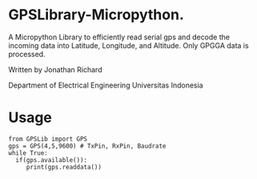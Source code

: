 # GPSLibrary-Micropython.
A Micropython Library to efficiently read serial gps and decode the incoming data into Latitude, Longitude, and Altitude. Only GPGGA data is processed.

Written by Jonathan Richard

Department of Electrical Engineering Universitas Indonesia

# Usage 
```
from GPSLib import GPS
gps = GPS(4,5,9600) # TxPin, RxPin, Baudrate
while True:
  if(gps.available()):
     print(gps.readdata())
```
